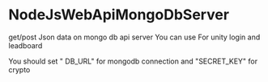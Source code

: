 # NodeJsWebApiMongoDbServer
get/post Json data on mongo db api server
You can use For unity login and leadboard

You should set " DB_URL" for mongodb connection and "SECRET_KEY" for crypto
